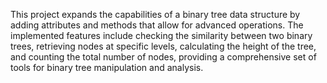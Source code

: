 This project expands the capabilities of a binary tree data structure by adding attributes and methods that allow for advanced operations. The implemented features include checking the similarity between two binary trees, retrieving nodes at specific levels, calculating the height of the tree, and counting the total number of nodes, providing a comprehensive set of tools for binary tree manipulation and analysis.
